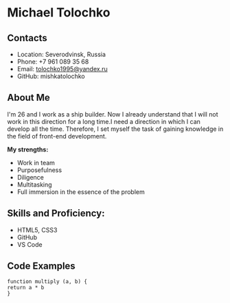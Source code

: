 # Michael Tolochko

## Contacts

   * Location: Severodvinsk, Russia
   * Phone: +7 961 089 35 68
   * Email: tolochko1995@yandex.ru
   * GitHub: mishkatolochko

## About Me

I'm 26 and I work as a ship builder. Now I already understand that I will not work in this direction for a long time.I need a direction in which I can develop all the time. Therefore, I set myself the task of gaining knowledge in the field of front-end development.

**My strengths:**
   *   Work in team
   *   Purposefulness
   *   Diligence
   *   Multitasking
   *   Full immersion in the essence of the problem

## Skills and Proficiency:
   * HTML5, CSS3
   * GitHub
   * VS Code
   
## Code Examples
```
function multiply (a, b) {
return a * b
}
```
